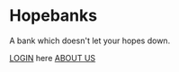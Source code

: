 # Hopebanks
A bank which doesn't let your hopes down.

[LOGIN](login.html) here
[ABOUT US](about.html)
